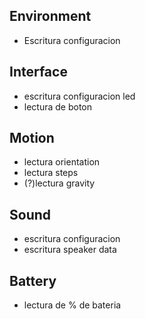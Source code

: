 ## Environment
- Escritura configuracion

## Interface
- escritura configuracion led
- lectura de boton

## Motion
- lectura orientation
- lectura steps
- (?)lectura gravity

## Sound
- escritura configuracion
- escritura speaker data

## Battery
- lectura de % de bateria
